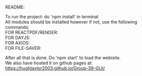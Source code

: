 README:

To run the project: do 'npm install' in terminal<br/>
All modules should be installed however if not, use the following commands:<br/>
FOR REACTPDF/RENDER: <br/>
FOR DAYJS:<br/>
FOR AXIOS: <br/>
FOR FILE-SAVER:<br/>

After all that is done. Do 'npm start' to load the webisite.<br/>
We also have hosted it on github pages at: https://hughtaylor2003.github.io/Group-39-GUI/
